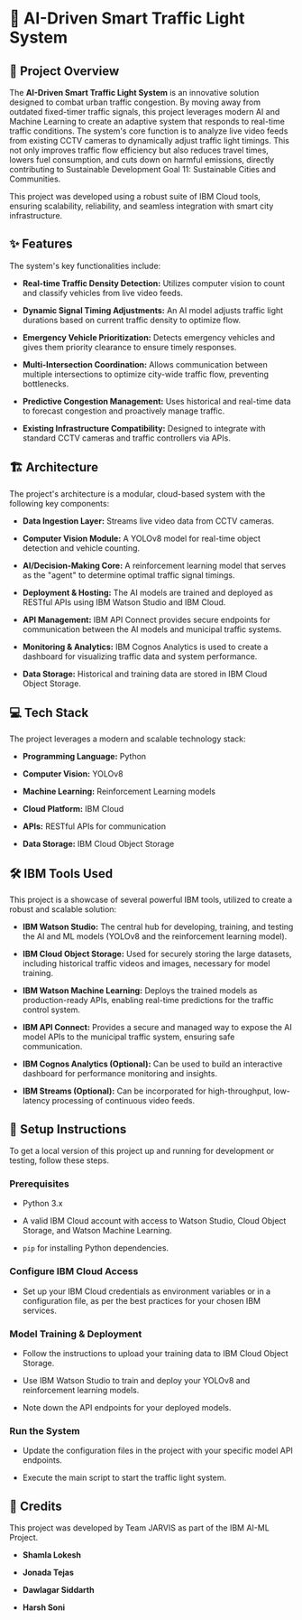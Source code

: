 # 🚀 AI-Driven Smart Traffic Light System

## 🌟 Project Overview

The **AI-Driven Smart Traffic Light System** is an innovative solution designed to combat urban traffic congestion. By moving away from outdated fixed-timer traffic signals, this project leverages modern AI and Machine Learning to create an adaptive system that responds to real-time traffic conditions. The system's core function is to analyze live video feeds from existing CCTV cameras to dynamically adjust traffic light timings. This not only improves traffic flow efficiency but also reduces travel times, lowers fuel consumption, and cuts down on harmful emissions, directly contributing to Sustainable Development Goal 11: Sustainable Cities and Communities.

This project was developed using a robust suite of IBM Cloud tools, ensuring scalability, reliability, and seamless integration with smart city infrastructure.

## ✨ Features

The system's key functionalities include:

* **Real-time Traffic Density Detection:** Utilizes computer vision to count and classify vehicles from live video feeds.

* **Dynamic Signal Timing Adjustments:** An AI model adjusts traffic light durations based on current traffic density to optimize flow.

* **Emergency Vehicle Prioritization:** Detects emergency vehicles and gives them priority clearance to ensure timely responses.

* **Multi-Intersection Coordination:** Allows communication between multiple intersections to optimize city-wide traffic flow, preventing bottlenecks.

* **Predictive Congestion Management:** Uses historical and real-time data to forecast congestion and proactively manage traffic.

* **Existing Infrastructure Compatibility:** Designed to integrate with standard CCTV cameras and traffic controllers via APIs.



## 🏗️ Architecture

The project's architecture is a modular, cloud-based system with the following key components:

* **Data Ingestion Layer:** Streams live video data from CCTV cameras.

* **Computer Vision Module:** A YOLOv8 model for real-time object detection and vehicle counting.

* **AI/Decision-Making Core:** A reinforcement learning model that serves as the "agent" to determine optimal traffic signal timings.

* **Deployment & Hosting:** The AI models are trained and deployed as RESTful APIs using IBM Watson Studio and IBM Cloud.

* **API Management:** IBM API Connect provides secure endpoints for communication between the AI models and municipal traffic systems.

* **Monitoring & Analytics:** IBM Cognos Analytics is used to create a dashboard for visualizing traffic data and system performance.

* **Data Storage:** Historical and training data are stored in IBM Cloud Object Storage.

## 💻 Tech Stack

The project leverages a modern and scalable technology stack:

* **Programming Language:** Python

* **Computer Vision:** YOLOv8

* **Machine Learning:** Reinforcement Learning models

* **Cloud Platform:** IBM Cloud

* **APIs:** RESTful APIs for communication

* **Data Storage:** IBM Cloud Object Storage

## 🛠️ IBM Tools Used

This project is a showcase of several powerful IBM tools, utilized to create a robust and scalable solution:

* **IBM Watson Studio:** The central hub for developing, training, and testing the AI and ML models (YOLOv8 and the reinforcement learning model).

* **IBM Cloud Object Storage:** Used for securely storing the large datasets, including historical traffic videos and images, necessary for model training.

* **IBM Watson Machine Learning:** Deploys the trained models as production-ready APIs, enabling real-time predictions for the traffic control system.

* **IBM API Connect:** Provides a secure and managed way to expose the AI model APIs to the municipal traffic system, ensuring safe communication.

* **IBM Cognos Analytics (Optional):** Can be used to build an interactive dashboard for performance monitoring and insights.

* **IBM Streams (Optional):** Can be incorporated for high-throughput, low-latency processing of continuous video feeds.

## 🚀 Setup Instructions

To get a local version of this project up and running for development or testing, follow these steps.

### Prerequisites

* Python 3.x

* A valid IBM Cloud account with access to Watson Studio, Cloud Object Storage, and Watson Machine Learning.

* `pip` for installing Python dependencies.

### Configure IBM Cloud Access

* Set up your IBM Cloud credentials as environment variables or in a configuration file, as per the best practices for your chosen IBM services.

### Model Training & Deployment

* Follow the instructions to upload your training data to IBM Cloud Object Storage.

* Use IBM Watson Studio to train and deploy your YOLOv8 and reinforcement learning models.

* Note down the API endpoints for your deployed models.

### Run the System

* Update the configuration files in the project with your specific model API endpoints.

* Execute the main script to start the traffic light system.


## 👥 Credits

This project was developed by Team JARVIS as part of the IBM AI-ML Project.

* **Shamla Lokesh**

* **Jonada Tejas**

* **Dawlagar Siddarth**

* **Harsh Soni**
